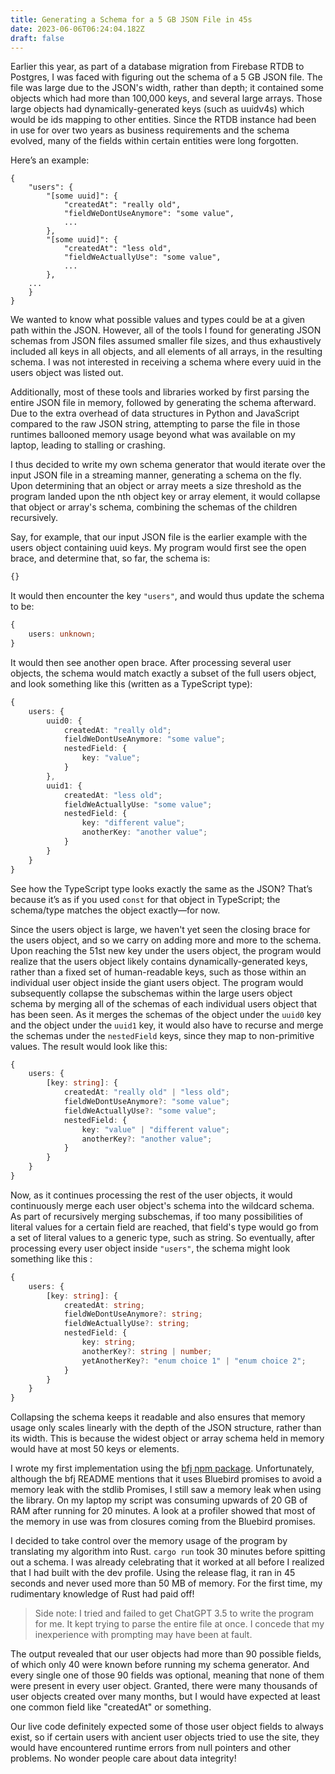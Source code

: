 ```yaml
---
title: Generating a Schema for a 5 GB JSON File in 45s
date: 2023-06-06T06:24:04.182Z
draft: false
---
```

Earlier this year, as part of a database migration from Firebase RTDB to Postgres, I was faced with figuring out the schema of a 5 GB JSON file. The file was large due to the JSON's width, rather than depth; it contained some objects which had more than 100,000 keys, and several large arrays. Those large objects had dynamically-generated keys (such as uuidv4s) which would be ids mapping to other entities. Since the RTDB instance had been in use for over two years as business requirements and the schema evolved, many of the fields within certain entities were long forgotten.

Here’s an example:

```
{
    "users": {
        "[some uuid]": {
            "createdAt": "really old",
            "fieldWeDontUseAnymore": "some value",
            ...
        },
        "[some uuid]": {
            "createdAt": "less old",
            "fieldWeActuallyUse": "some value",
            ...
        },
	...
    }
}
```

We wanted to know what possible values and types could be at a given path within the JSON. However, all of the tools I found for generating JSON schemas from JSON files assumed smaller file sizes, and thus exhaustively included all keys in all objects, and all elements of all arrays, in the resulting schema. I was not interested in receiving a schema where every uuid in the users object was listed out. 

Additionally, most of these tools and libraries worked by first parsing the entire JSON file in memory, followed by generating the schema afterward. Due to the extra overhead of data structures in Python and JavaScript compared to the raw JSON string, attempting to parse the file in those runtimes ballooned memory usage beyond what was available on my laptop, leading to stalling or crashing.

I thus decided to write my own schema generator that would iterate over the input JSON file in a streaming manner, generating a schema on the fly. Upon determining that an object or array meets a size threshold as the program landed upon the nth object key or array element, it would collapse that object or array's schema, combining the schemas of the children recursively.

Say, for example, that our input JSON file is the earlier example with the users object containing uuid keys. My program would first see the open brace, and determine that, so far, the schema is:

```typescript
{}
```

It would then encounter the key `"users"`, and would thus update the schema to be:

```typescript
{
    users: unknown;
}
```

It would then see another open brace. After processing several user objects, the schema would match exactly a subset of the full users object, and look something like this (written as a TypeScript type):

```typescript
{
    users: {
        uuid0: {
            createdAt: "really old";
            fieldWeDontUseAnymore: "some value";
            nestedField: {
                key: "value";
            }
        },
        uuid1: {
            createdAt: "less old";
            fieldWeActuallyUse: "some value";
            nestedField: {
                key: "different value";
                anotherKey: "another value";
            }
        }
    }
}
```

See how the TypeScript type looks exactly the same as the JSON? That’s because it’s as if you used `const` for that object in TypeScript; the schema/type matches the object exactly—for now.

Since the users object is large, we haven't yet seen the closing brace for the users object, and so we carry on adding more and more to the schema. Upon reaching the 51st new key under the users object, the program would realize that the users object likely contains dynamically-generated keys, rather than a fixed set of human-readable keys, such as those within an individual user object inside the giant users object. The program would subsequently collapse the subschemas within the large users object schema by merging all of the schemas of each individual users object that has been seen. As it merges the schemas of the object under the `uuid0` key and the object under the `uuid1` key, it would also have to recurse and merge the schemas under the `nestedField` keys, since they map to non-primitive values. The result would look like this:

```typescript
{
    users: {
        [key: string]: {
            createdAt: "really old" | "less old";
            fieldWeDontUseAnymore?: "some value";
            fieldWeActuallyUse?: "some value";
            nestedField: {
                key: "value" | "different value";
                anotherKey?: "another value";
            }
        }
    }
}
```

Now, as it continues processing the rest of the user objects, it would continuously merge each user object's schema into the wildcard schema. As part of recursively merging subschemas, if too many possibilities of literal values for a certain field are reached, that field's type would go from a set of literal values to a generic type, such as string. So eventually, after processing every user object inside `"users"`, the schema might look something like this :

```typescript
{
    users: {
        [key: string]: {
            createdAt: string;
            fieldWeDontUseAnymore?: string;
            fieldWeActuallyUse?: string;
            nestedField: {
                key: string;
                anotherKey?: string | number;
                yetAnotherKey?: "enum choice 1" | "enum choice 2";
            }
        }
    }
}
```

Collapsing the schema keeps it readable and also ensures that memory usage only scales linearly with the depth of the JSON structure, rather than its width. This is because the widest object or array schema held in memory would have at most 50 keys or elements.

I wrote my first implementation using the [bfj npm package](https://www.npmjs.com/package/bfj). Unfortunately, although the bfj README mentions that it uses Bluebird promises to avoid a memory leak with the stdlib Promises, I still saw a memory leak when using the library. On my laptop my script was consuming upwards of 20 GB of RAM after running for 20 minutes. A look at a profiler showed that most of the memory in use was from closures coming from the Bluebird promises. 

I decided to take control over the memory usage of the program by translating my algorithm into Rust. `cargo run` took 30 minutes before spitting out a schema. I was already celebrating that it worked at all before I realized that I had built with the dev profile. Using the release flag, it ran in 45 seconds and never used more than 50 MB of memory. For the first time, my rudimentary knowledge of Rust had paid off!

> Side note: I tried and failed to get ChatGPT 3.5 to write the program for me. It kept trying to parse the entire file at once. I concede that my inexperience with prompting may have been at fault.

The output revealed that our user objects had more than 90 possible fields, of which only 40 were known before running my schema generator. And every single one of those 90 fields was optional, meaning that none of them were present in every user object. Granted, there were many thousands of user objects created over many months, but I would have expected at least one common field like "createdAt" or something. 

Our live code definitely expected some of those user object fields to always exist, so if certain users with ancient user objects tried to use the site, they would have encountered runtime errors from null pointers and other problems. No wonder people care about data integrity!